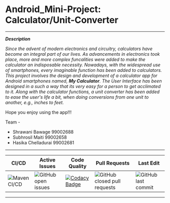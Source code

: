 # Android_Mini-Project: Calculator/Unit-Converter
-------------------------------------------------
*__Description__*

*Since the advent of modern electronics and circuitry, calculators have become an integral part of our lives. As advancements in electronics took place, more and more complex funcalities were added to make the calculator an indisposable necessity. Nowadays, with the widespread use of smartphones, every imaginable function has been added to calculators. This project involves the design and development of a calculator app for Android smartphones named, __My Calculator__. The User Interface has been designed in a such a way that its very easy for a person to get acclimated to it. Along with the calculator functions, a unit converter has been added to ease the user's life a bit, when doing conversions from one unit to another, e.g., inches to feet.*

Hope you enjoy using the app!!!

Team - 
* Shrawani Bawage 99002688
* Subhrosil Maiti 99002658 
* Hasika Chelladurai 99002681

----------------------------------------------------------
|CI/CD|Active Issues|Code Quality|Pull Requests|Last Edit|
|-----|-------------|------------|-------------|---------|
|![Maven CI/CD](https://github.com/99002658/Android_Mini-Project/workflows/Maven%20CI/CD/badge.svg)|![GitHub open issues](https://img.shields.io/github/issues/99002658/Android_Mini-Project)|[![Codacy Badge](https://app.codacy.com/project/badge/Grade/f6fa5648b841474a9c06a758b5f0bef8)](https://www.codacy.com/gh/99002658/Android_Mini-Project/dashboard?utm_source=github.com&amp;utm_medium=referral&amp;utm_content=99002658/Android_Mini-Project&amp;utm_campaign=Badge_Grade)|![GitHub closed pull requests](https://img.shields.io/github/issues-pr-closed-raw/99002658/Android_Mini-Project)|![GitHub last commit](https://img.shields.io/github/last-commit/99002658/Android_Mini-Project)|

-----------------------------------------------------------

